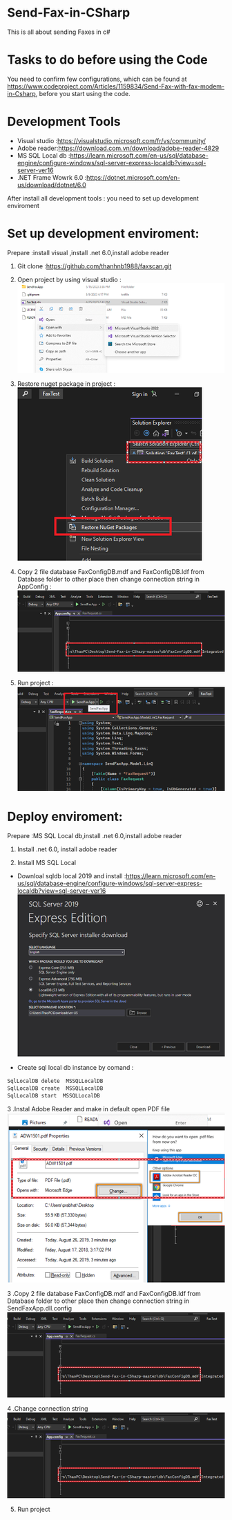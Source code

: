 # Send-Fax-in-CSharp
This is all about sending Faxes in c# 


# Tasks to do before using the Code
You need to confirm few configurations, which can be found at https://www.codeproject.com/Articles/1159834/Send-Fax-with-fax-modem-in-Csharp, before you start using the code.


# Development Tools
- Visual studio :https://visualstudio.microsoft.com/fr/vs/community/
- Adobe reader:https://download.com.vn/download/adobe-reader-4829
- MS SQL Local db :https://learn.microsoft.com/en-us/sql/database-engine/configure-windows/sql-server-express-localdb?view=sql-server-ver16
- .NET Frame Wowrk 6.0 :https://dotnet.microsoft.com/en-us/download/dotnet/6.0

After install all development tools : you need to  set up development enviroment

# Set up development enviroment:
Prepare :install visual ,install .net 6.0,install adobe reader
1. Git clone :https://github.com/thanhnb1988/faxscan.git

2. Open project by using visual studio :
![open visual studio](images/b1_openvisual.png)

3. Restore nuget package in project :
![open visual studio](images/b2_restore.png)

3. Copy 2 file database FaxConfigDB.mdf and FaxConfigDB.ldf from Database folder  to other place then change connection string in AppConfig :
![open visual studio](images/b31_changeAppConfig.png)

4. Run project :
![open visual studio](images/b4_runproject.png)


# Deploy  enviroment:
Prepare :MS SQL Local db,install .net 6.0,install adobe reader
1. Install .net 6.0, install adobe reader

2. Install MS SQL Local
- Downloal sqldb local 2019 and install :https://learn.microsoft.com/en-us/sql/database-engine/configure-windows/sql-server-express-localdb?view=sql-server-ver16
![open visual studio](images/b5_sqllocaldownload.png)

- Create sql local db instance by comand :
```bash
SqlLocalDB delete  MSSQLLocalDB
SqlLocalDB create  MSSQLLocalDB
SqlLocalDB start  MSSQLLocalDB
```
3 .Instal Adobe Reader and make in default open PDF file
![open visual studio](images/b6_changeAdobeReader.png)


3 .Copy 2 file database FaxConfigDB.mdf and FaxConfigDB.ldf from Database folder  to other place then change connection string in SendFaxApp.dll.config
![open visual studio](images/b31_changeAppConfig.png)


4 .Change connection string 
![open visual studio](images/b31_changeAppConfig.png)


5. Run project 



